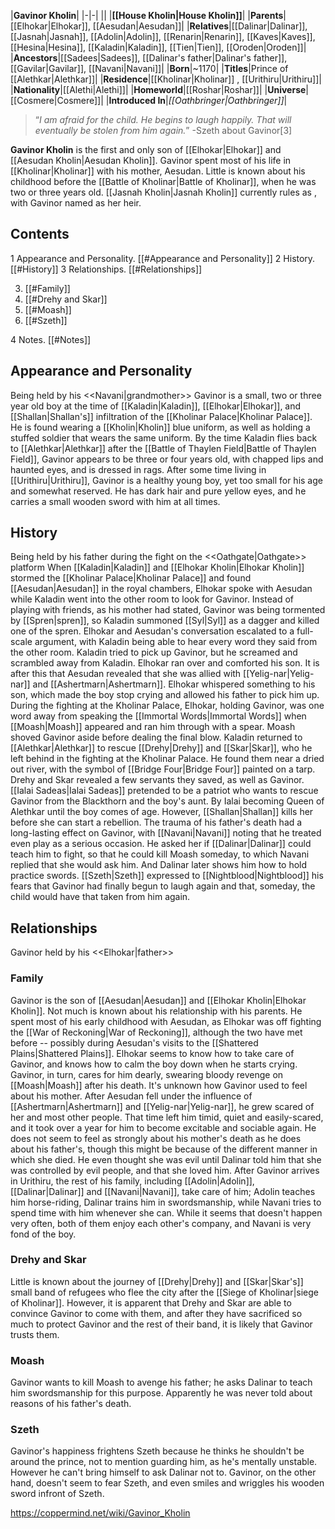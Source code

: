 |**Gavinor Kholin**|
|-|-|
||
|**[[House Kholin\|House Kholin]]**|
|**Parents**|[[Elhokar\|Elhokar]], [[Aesudan\|Aesudan]]|
|**Relatives**|[[Dalinar\|Dalinar]], [[Jasnah\|Jasnah]], [[Adolin\|Adolin]], [[Renarin\|Renarin]], [[Kaves\|Kaves]], [[Hesina\|Hesina]], [[Kaladin\|Kaladin]], [[Tien\|Tien]], [[Oroden\|Oroden]]|
|**Ancestors**|[[Sadees\|Sadees]], [[Dalinar's father\|Dalinar's father]], [[Gavilar\|Gavilar]], [[Navani\|Navani]]|
|**Born**|~1170|
|**Titles**|Prince of [[Alethkar\|Alethkar]]|
|**Residence**|[[Kholinar\|Kholinar]] , [[Urithiru\|Urithiru]]|
|**Nationality**|[[Alethi\|Alethi]]|
|**Homeworld**|[[Roshar\|Roshar]]|
|**Universe**|[[Cosmere\|Cosmere]]|
|**Introduced In**|*[[Oathbringer\|Oathbringer]]*|

>“*I am afraid for the child. He begins to laugh happily. That will eventually be stolen from him again.*”
\-Szeth about Gavinor[3]


**Gavinor Kholin** is the first and only son of [[Elhokar\|Elhokar]] and [[Aesudan Kholin\|Aesudan Kholin]].
Gavinor spent most of his life in [[Kholinar\|Kholinar]] with his mother, Aesudan. Little is known about his childhood before the [[Battle of Kholinar\|Battle of Kholinar]], when he was two or three years old. [[Jasnah Kholin\|Jasnah Kholin]] currently rules as , with Gavinor named as her heir.

## Contents

1 Appearance and Personality. [[#Appearance and Personality]] 
2 History. [[#History]] 
3 Relationships. [[#Relationships]] 

3. [[#Family]] 
3. [[#Drehy and Skar]] 
3. [[#Moash]] 
3. [[#Szeth]] 


4 Notes. [[#Notes]] 


## Appearance and Personality
  Being held by his <<Navani\|grandmother>>
Gavinor is a small, two or three year old boy at the time of [[Kaladin\|Kaladin]], [[Elhokar\|Elhokar]], and [[Shallan\|Shallan's]] infiltration of the [[Kholinar Palace\|Kholinar Palace]]. He is found wearing a [[Kholin\|Kholin]] blue uniform, as well as holding a stuffed soldier that wears the same uniform.
By the time Kaladin flies back to [[Alethkar\|Alethkar]] after the [[Battle of Thaylen Field\|Battle of Thaylen Field]], Gavinor appears to be three or four years old, with chapped lips and haunted eyes, and is dressed in rags.
After some time living in [[Urithiru\|Urithiru]], Gavinor is a healthy young boy, yet too small for his age and somewhat reserved. He has dark hair and pure yellow eyes, and he carries a small wooden sword with him at all times.

## History
  Being held by his father during the fight on the <<Oathgate\|Oathgate>> platform
When [[Kaladin\|Kaladin]] and [[Elhokar Kholin\|Elhokar Kholin]] stormed the [[Kholinar Palace\|Kholinar Palace]] and found [[Aesudan\|Aesudan]] in the royal chambers, Elhokar spoke with Aesudan while Kaladin went into the other room to look for Gavinor. Instead of playing with friends, as his mother had stated, Gavinor was being tormented by [[Spren\|spren]], so Kaladin summoned [[Syl\|Syl]] as a dagger and killed one of the spren. Elhokar and Aesudan's conversation escalated to a full-scale argument, with Kaladin being able to hear every word they said from the other room. Kaladin tried to pick up Gavinor, but he screamed and scrambled away from Kaladin. Elhokar ran over and comforted his son. It is after this that Aesudan revealed that she was allied with [[Yelig-nar\|Yelig-nar]] and [[Ashertmarn\|Ashertmarn]]. Elhokar whispered something to his son, which made the boy stop crying and allowed his father to pick him up.
During the fighting at the Kholinar Palace, Elhokar, holding Gavinor, was one word away from speaking the [[Immortal Words\|Immortal Words]] when [[Moash\|Moash]] appeared and ran him through with a spear. Moash shoved Gavinor aside before dealing the final blow.
Kaladin returned to [[Alethkar\|Alethkar]] to rescue [[Drehy\|Drehy]] and [[Skar\|Skar]], who he left behind in the fighting at the Kholinar Palace. He found them near a dried out river, with the symbol of [[Bridge Four\|Bridge Four]] painted on a tarp. Drehy and Skar revealed a few servants they saved, as well as Gavinor.
[[Ialai Sadeas\|Ialai Sadeas]] pretended to be a patriot who wants to rescue Gavinor from the Blackthorn and the boy's aunt. By Ialai becoming Queen of Alethkar until the boy comes of age. However, [[Shallan\|Shallan]] kills her before she can start a rebellion.
The trauma of his father's death had a long-lasting effect on Gavinor, with [[Navani\|Navani]] noting that he treated even play as a serious occasion. He asked her if [[Dalinar\|Dalinar]] could teach him to fight, so that he could kill Moash someday, to which Navani replied that she would ask him. And Dalinar later shows him how to hold practice swords. [[Szeth\|Szeth]] expressed to [[Nightblood\|Nightblood]] his fears that Gavinor had finally begun to laugh again and that, someday, the child would have that taken from him again.

## Relationships
  Gavinor held by his <<Elhokar\|father>>
### Family
Gavinor is the son of [[Aesudan\|Aesudan]] and [[Elhokar Kholin\|Elhokar Kholin]]. Not much is known about his relationship with his parents. He spent most of his early childhood with Aesudan, as Elhokar was off fighting the [[War of Reckoning\|War of Reckoning]], although the two have met before -- possibly during Aesudan's visits to the [[Shattered Plains\|Shattered Plains]]. Elhokar seems to know how to take care of Gavinor, and knows how to calm the boy down when he starts crying. Gavinor, in turn, cares for him dearly, swearing bloody revenge on [[Moash\|Moash]] after his death.
It's unknown how Gavinor used to feel about his mother. After Aesudan fell under the influence of [[Ashertmarn\|Ashertmarn]] and [[Yelig-nar\|Yelig-nar]], he grew scared of her and most other people. That time left him timid, quiet and easily-scared, and it took over a year for him to become excitable and sociable again. He does not seem to feel as strongly about his mother's death as he does about his father's, though this might be because of the different manner in which she died. He even thought she was evil until Dalinar told him that she was controlled by evil people, and that she loved him.
After Gavinor arrives in Urithiru, the rest of his family, including [[Adolin\|Adolin]], [[Dalinar\|Dalinar]] and [[Navani\|Navani]], take care of him; Adolin teaches him horse-riding, Dalinar trains him in swordsmanship, while Navani tries to spend time with him whenever she can. While it seems that doesn't happen very often, both of them enjoy each other's company, and Navani is very fond of the boy.

### Drehy and Skar
Little is known about the journey of [[Drehy\|Drehy]] and [[Skar\|Skar's]] small band of refugees who flee the city after the [[Siege of Kholinar\|siege of Kholinar]]. However, it is apparent that Drehy and Skar are able to convince Gavinor to come with them, and after they have sacrificed so much to protect Gavinor and the rest of their band, it is likely that Gavinor trusts them.

### Moash
Gavinor wants to kill Moash to avenge his father; he asks Dalinar to teach him swordsmanship for this purpose. Apparently he was never told about reasons of his father's death.

### Szeth
Gavinor's happiness frightens Szeth because he thinks he shouldn't be around the prince, not to mention guarding him, as he's mentally unstable. However he can't bring himself to ask Dalinar not to. Gavinor, on the other hand, doesn't seem to fear Szeth, and even smiles and wriggles his wooden sword infront of Szeth.



https://coppermind.net/wiki/Gavinor_Kholin